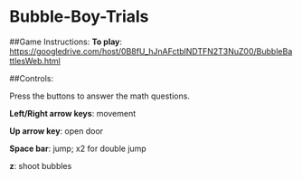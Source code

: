 # Bubble-Boy-Trials

##Game Instructions: 
  **To play**: https://googledrive.com/host/0B8fU_hJnAFctblNDTFN2T3NuZ00/BubbleBattlesWeb.html
  
##Controls:
  
  Press the buttons to answer the math questions.
  
  **Left/Right arrow keys**: movement
  
  **Up arrow key**: open door
  
  **Space bar**: jump; x2 for double jump 
  
  **z**: shoot bubbles
